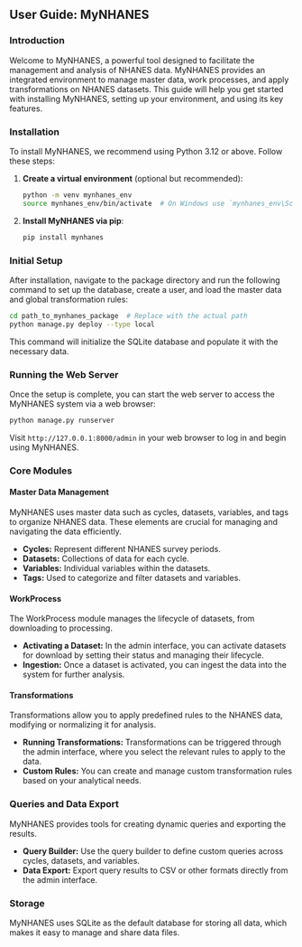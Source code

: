 ## User Guide: MyNHANES

### Introduction
Welcome to MyNHANES, a powerful tool designed to facilitate the management and analysis of NHANES data. MyNHANES provides an integrated environment to manage master data, work processes, and apply transformations on NHANES datasets. This guide will help you get started with installing MyNHANES, setting up your environment, and using its key features.

### Installation
To install MyNHANES, we recommend using Python 3.12 or above. Follow these steps:

1. **Create a virtual environment** (optional but recommended):
   ```bash
   python -m venv mynhanes_env
   source mynhanes_env/bin/activate  # On Windows use `mynhanes_env\Scripts\activate`
   ```

2. **Install MyNHANES via pip**:
   ```bash
   pip install mynhanes
   ```

### Initial Setup
After installation, navigate to the package directory and run the following command to set up the database, create a user, and load the master data and global transformation rules:

```bash
cd path_to_mynhanes_package  # Replace with the actual path
python manage.py deploy --type local
```

This command will initialize the SQLite database and populate it with the necessary data.

### Running the Web Server
Once the setup is complete, you can start the web server to access the MyNHANES system via a web browser:

```bash
python manage.py runserver
```

Visit `http://127.0.0.1:8000/admin` in your web browser to log in and begin using MyNHANES.

### Core Modules

#### Master Data Management
MyNHANES uses master data such as cycles, datasets, variables, and tags to organize NHANES data. These elements are crucial for managing and navigating the data efficiently. 

- **Cycles:** Represent different NHANES survey periods.
- **Datasets:** Collections of data for each cycle.
- **Variables:** Individual variables within the datasets.
- **Tags:** Used to categorize and filter datasets and variables.

#### WorkProcess
The WorkProcess module manages the lifecycle of datasets, from downloading to processing. 

- **Activating a Dataset:** In the admin interface, you can activate datasets for download by setting their status and managing their lifecycle.
- **Ingestion:** Once a dataset is activated, you can ingest the data into the system for further analysis.

#### Transformations
Transformations allow you to apply predefined rules to the NHANES data, modifying or normalizing it for analysis.

- **Running Transformations:** Transformations can be triggered through the admin interface, where you select the relevant rules to apply to the data.
- **Custom Rules:** You can create and manage custom transformation rules based on your analytical needs.

### Queries and Data Export
MyNHANES provides tools for creating dynamic queries and exporting the results.

- **Query Builder:** Use the query builder to define custom queries across cycles, datasets, and variables.
- **Data Export:** Export query results to CSV or other formats directly from the admin interface.

### Storage
MyNHANES uses SQLite as the default database for storing all data, which makes it easy to manage and share data files.

